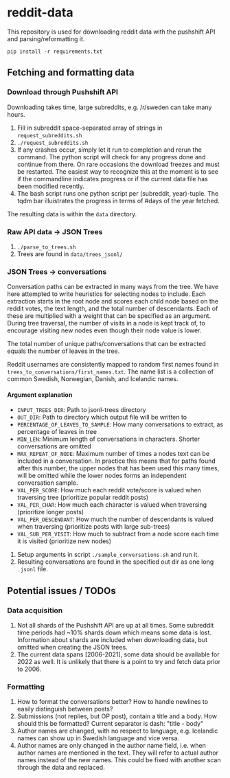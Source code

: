 # reddit-data
This repository is used for downloading reddit data with the pushshift API and parsing/reformatting it.

`pip install -r requirements.txt`

## Fetching and formatting data

### Download through Pushshift API

Downloading takes time, large subreddits, e.g. /r/sweden can take many hours. 

1. Fill in subreddit space-separated array of strings in `request_subreddits.sh` 
2. `./request_subreddits.sh`
3. If any crashes occur, simply let it run to completion and rerun the command. The python script will check for any progress done and continue from there. On rare occasions the download freezes and must be restarted. The easiest way to recognize this at the moment is to see if the commandline indicates progress or if the current data file has been modified recently.
4. The bash script runs one python script per (subreddit, year)-tuple. The tqdm bar illuistrates the progress in terms of #days of the year fetched.

The resulting data is within the `data` directory.

### Raw API data -> JSON Trees
1. `./parse_to_trees.sh`
2. Trees are found in `data/trees_jsonl/`

### JSON Trees -> conversations

Conversation paths can be extracted in many ways from the tree. We have here attempted to write heuristics for selecting nodes to include. Each extraction starts in the root node and scores each child node based on the reddit votes, the text length, and the total number of descendants. Each of these are multiplied with a weight that can be specified as an argument. During tree traversal, the number of visits in a node is kept track of, to encourage visiting new nodes even though their node value is lower. 

The total number of unique paths/conversations that can be extracted equals the number of leaves in the tree. 

Reddit usernames are consistently mapped to random first names found in `trees_to_conversations/first_names.txt`. The name list is a collection of common Swedish, Norwegian, Danish, and Icelandic names.

#### Argument explanation
* `INPUT_TREES_DIR`: Path to jsonl-trees directory
* `OUT_DIR`: Path to directory which output file will be written to
* `PERCENTAGE_OF_LEAVES_TO_SAMPLE`: How many conversations to extract, as percentage of leaves in tree
* `MIN_LEN`: Minimum length of conversations in characters. Shorter conversations are omitted
* `MAX_REPEAT_OF_NODE`: Maximum number of times a nodes text can be included in a conversation. In practice this means that for paths found after this number, the upper nodes that has been used this many times, will be omitted while the lower nodes forms an independent conversation sample.
* `VAL_PER_SCORE`: How much each reddit vote/score is valued when traversing tree (prioritize popular reddit posts)
* `VAL_PER_CHAR`: How much each character is valued when traversing (prioritize longer posts)
* `VAL_PER_DESCENDANT`: How much the number of descendants is valued when traversing (prioritize posts with large sub-trees) 
* `VAL_SUB_PER_VISIT`: How much to subtract from a node score each time it is visited (prioritize new nodes)

1. Setup arguments in script `./sample_conversations.sh` and run it.
2. Resulting conversations are found in the specified out dir as one long `.jsonl` file.


## Potential issues / TODOs

### Data acquisition
1. Not all shards of the Pushshift API are up at all times. Some subreddit time periods had ~10% shards down which means some data is lost. Information about shards are included when downloading data, but omitted when creating the JSON trees.
2. The current data spans [2006-2021], some data should be available for 2022 as well. It is unlikely that there is a point to try and fetch data prior to 2006.

### Formatting

1. How to format the conversations better? How to handle newlines to easily distinguish between posts?
2. Submissions (not replies, but OP post), contain a title and a body. How should this be formatted? Current separator is dash: "title - body"
3. Author names are changed, with no respect to language, e.g. Icelandic names can show up in Swedish language and vice versa.
4. Author names are only changed in the author name field, i.e. when author names are mentioned in the text. They will refer to actual author names instead of the new names. This could be fixed with another scan through the data and replaced.
